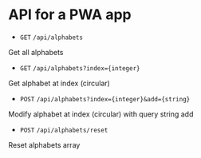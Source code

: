 # API for a PWA app

* `GET` `/api/alphabets`

Get all alphabets

* `GET` `/api/alphabets?index={integer}`

Get alphabet at index (circular)

* `POST` `/api/alphabets?index={integer}&add={string}`

Modify alphabet at index (circular) with query string add

* `POST` `/api/alphabets/reset`

Reset alphabets array
